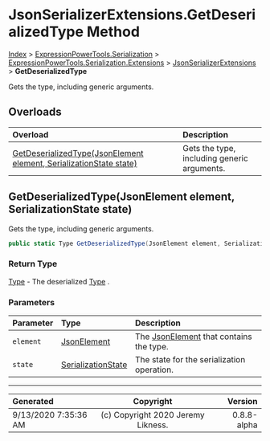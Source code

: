 ﻿# JsonSerializerExtensions.GetDeserializedType Method

[Index](../index.md) > [ExpressionPowerTools.Serialization](ExpressionPowerTools.Serialization.a.md) > [ExpressionPowerTools.Serialization.Extensions](ExpressionPowerTools.Serialization.Extensions.n.md) > [JsonSerializerExtensions](ExpressionPowerTools.Serialization.Extensions.JsonSerializerExtensions.cs.md) > **GetDeserializedType**

Gets the type, including generic arguments.

## Overloads

| Overload | Description |
| :-- | :-- |
| [GetDeserializedType(JsonElement element, SerializationState state)](#getdeserializedtypejsonelement-element-serializationstate-state) | Gets the type, including generic arguments. |
## GetDeserializedType(JsonElement element, SerializationState state)

Gets the type, including generic arguments.

```csharp
public static Type GetDeserializedType(JsonElement element, SerializationState state)
```

### Return Type

 [Type](https://docs.microsoft.com/dotnet/api/system.type)  - The deserialized [Type](https://docs.microsoft.com/dotnet/api/system.type) .

### Parameters

| Parameter | Type | Description |
| :-- | :-- | :-- |
| `element` | [JsonElement](https://docs.microsoft.com/dotnet/api/system.text.json.jsonelement) | The [JsonElement](https://docs.microsoft.com/dotnet/api/system.text.json.jsonelement) that contains the type. |
| `state` | [SerializationState](ExpressionPowerTools.Serialization.Serializers.SerializationState.cs.md) | The state for the serialization operation. |



---

| Generated | Copyright | Version |
| :-- | :-: | --: |
| 9/13/2020 7:35:36 AM | (c) Copyright 2020 Jeremy Likness. | 0.8.8-alpha |
